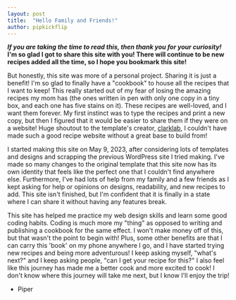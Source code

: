 ```yaml
---
layout: post
title:  "Hello Family and Friends!"
author: pipkickflip
---
```


***If you are taking the time to read this, then thank you for your curiosity!* I'm so glad I got to share this site with you! There will continue to be new recipes added all the time, so I hope you bookmark this site!**

But honestly, this site was more of a personal project. Sharing it is just a benefit! I'm so glad to finally have a "cookbook" to house all the recipes that I want to keep! This really started out of my fear of losing the amazing recipes my mom has (the ones written in pen with only one copy in a tiny box, and each one has five stains on it). These recipes are well-loved, and I want them forever. My first instinct was to type the recipes and print a new copy, but then I figured that it would be easier to share them if they were on a website! Huge shoutout to the template's creator, [clarklab](https://github.com/clarklab/chowdown), I couldn't have made such a good recipe website without a great base to build from!

I started making this site on May 9, 2023, after considering lots of templates and designs and scrapping the previous WordPress site I tried making. I've made so many changes to the original template that this site now has its own identity that feels like the perfect one that I couldn't find anywhere else. Furthermore, I've had lots of help from my family and a few friends as I kept asking for help or opinions on designs, readability, and new recipes to add. This site isn't finished, but I'm confident that it is finally in a state where I can share it without having any features break.

This site has helped me practice my web design skills and learn some good coding habits. Coding is much more my "thing" as opposed to writing and publishing a cookbook for the same effect. I won't make money off of this, but that wasn't the point to begin with! Plus, some other benefits are that I can carry this 'book' on my phone anywhere I go, and I have started trying new recipes and being more adventurous! I keep asking myself, "what's next?" and I keep asking people, "can I get your recipe for this?" I also feel like this journey has made me a better cook and more excited to cook! I don't know where this journey will take me next, but I know I'll enjoy the trip!

- Piper